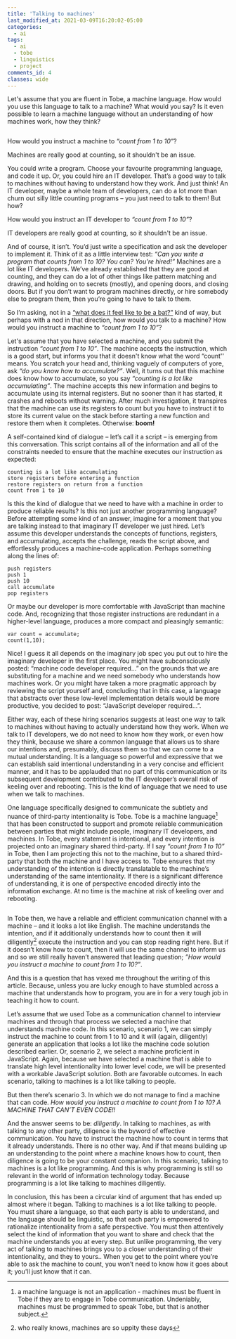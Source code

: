 ```yaml
---
title: 'Talking to machines'
last_modified_at: 2021-03-09T16:20:02-05:00
categories:
  - ai
tags:
  - ai
  - tobe
  - linguistics
  - project
comments_id: 4
classes: wide
---
```


Let's assume that you are fluent in Tobe, a machine language. How would you use this language to talk to a machine? What would you say? Is it even possible to learn a machine language without an understanding of how machines work, how they think?

<img class="align-center" src="{{ site.url }}{{ site.baseurl }}/assets/images/talking-to-machines/CD998A14-A6B2-4EB5-ADD7-768FDA1C0610_4_5005_c.jpeg" alt="">

How would you instruct a machine to _“count from 1 to 10”_?

Machines are really good at counting, so it shouldn't be an issue.

You could write a program. Choose your favourite programming language, and code it up. Or, you could hire an IT developer. That’s a good way to talk to machines without having to understand how they work. And just think! An IT developer, maybe a whole team of developers, can do a lot more than churn out silly little counting programs – you just need to talk to them! But how?

How would you instruct an IT developer to _“count from 1 to 10”_?

IT developers are really good at counting, so it shouldn't be an issue.

And of course, it isn’t. You’d just write a specification and ask the developer to implement it. Think of it as a little interview test: _“Can you write a program that counts from 1 to 10? You can? You're hired!”_ Machines are a lot like IT developers. We’ve already established that they are good at counting, and they can do a lot of other things like pattern matching and drawing, and holding on to secrets (mostly), and opening doors, and closing doors. But if you don’t want to program machines directly, or hire somebody else to program them, then you’re going to have to talk to them.

So I’m asking, not in a [“what does it feel like to be a bat?”](https://en.wikipedia.org/wiki/What_Is_It_Like_to_Be_a_Bat) kind of way, but perhaps with a nod in that direction, how would you talk to a machine? How would you instruct a machine to _“count from 1 to 10”_?

Let's assume that you have selected a machine, and you submit the instruction _“count from 1 to 10”_. The machine accepts the instruction, which is a good start, but informs you that it doesn't know what the word “count'' means. You scratch your head and, thinking vaguely of computers of yore, ask _“do you know how to accumulate?”_. Well, it turns out that this machine does know how to accumulate, so you say _“counting is a lot like accumulating”_. The machine accepts this new information and begins to accumulate using its internal registers. But no sooner than it has started, it crashes and reboots without warning. After much investigation, it transpires that the machine can use its registers to count but you have to instruct it to store its current value on the stack before starting a new function and restore them when it completes. Otherwise: **boom!**

A self-contained kind of dialogue – let’s call it a script – is emerging from this conversation. This script contains all of the information and all of the constraints needed to ensure that the machine executes our instruction as expected:

    counting is a lot like accumulating
    store registers before entering a function
    restore registers on return from a function
    count from 1 to 10

Is this the kind of dialogue that we need to have with a machine in order to produce reliable results? Is this not just another programming language? Before attempting some kind of an answer, imagine for a moment that you are talking instead to that imaginary IT developer we just hired. Let’s assume this developer understands the concepts of functions, registers, and accumulating, accepts the challenge, reads the script above, and effortlessly produces a machine-code application. Perhaps something along the lines of:

```
push registers
push 1
push 10
call accumulate
pop registers
```

Or maybe our developer is more comfortable with JavaScript than machine code. And, recognizing that those register instructions are redundant in a higher-level language, produces a more compact and pleasingly semantic:

```
var count = accumulate;
count(1,10);
```

Nice! I guess it all depends on the imaginary job spec you put out to hire the imaginary developer in the first place. You might have subconsciously posted: “machine code developer required…” on the grounds that we are substituting for a machine and we need somebody who understands how machines work. Or you might have taken a more pragmatic approach by reviewing the script yourself and, concluding that in this case, a language that abstracts over these low-level implementation details would be more productive, you decided to post: “JavaScript developer required…”.

Either way, each of these hiring scenarios suggests at least one way to talk to machines without having to actually understand how they work. When we talk to IT developers, we do not need to know how they work, or even how they think, because we share a common language that allows us to share our intentions and, presumably, discuss them so that we can come to a mutual understanding. It is a language so powerful and expressive that we can establish said intentional understanding in a very concise and efficient manner, and it has to be applauded that no part of this communication or its subsequent development contributed to the IT developer’s overall risk of keeling over and rebooting. This is the kind of language that we need to use when we talk to machines.

One language specifically designed to communicate the subtlety and nuance of third-party intentionality is Tobe. Tobe is a machine language[^1] that has been constructed to support and promote reliable communication between parties that might include people, imaginary IT developers, and machines. In Tobe, every statement is intentional, and every intention is projected onto an imaginary shared third-party. If I say _“count from 1 to 10”_ in Tobe, then I am projecting this not to the machine, but to a shared third-party that both the machine and I have access to. Tobe ensures that my understanding of the intention is directly translatable to the machine’s understanding of the same intentionality. If there is a significant difference of understanding, it is one of perspective encoded directly into the information exchange. At no time is the machine at risk of keeling over and rebooting.

<img class="align-center" src="{{ site.url }}{{ site.baseurl }}/assets/images/talking-to-machines/8E64EFB8-B2DB-41B2-AD9E-FDD8CF889B9E_4_5005_c.jpeg" alt="">

In Tobe then, we have a reliable and efficient communication channel with a machine – and it looks a lot like English. The machine understands the intention, and if it additionally understands how to count then it will diligently[^2] execute the instruction and you can stop reading right here. But if it doesn’t know how to count, then it will use the same channel to inform us and so we still really haven’t answered that leading question; _”How would you instruct a machine to count from 1 to 10?”_.

And this is a question that has vexed me throughout the writing of this article. Because, unless you are lucky enough to have stumbled across a machine that understands how to program, you are in for a very tough job in teaching it how to count.

Let’s assume that we used Tobe as a communication channel to interview machines and through that process we selected a machine that understands machine code. In this scenario, scenario 1, we can simply instruct the machine to count from 1 to 10 and it will (again, diligently) generate an application that looks a lot like the machine code solution described earlier. Or, scenario 2, we select a machine proficient in JavaScript. Again, because we have selected a machine that is able to translate high level intentionality into lower level code, we will be presented with a workable JavaScript solution. Both are favorable outcomes. In each scenario, talking to machines is a lot like talking to people.

But then there’s scenario 3. In which we do not manage to find a machine that can code. _How would you instruct a machine to count from 1 to 10? A MACHINE THAT CAN’T EVEN CODE!!_

And the answer seems to be: _diligently_. In talking to machines, as with talking to any other party, diligence is the byword of effective communication. You have to instruct the machine how to count in terms that it already understands. There is no other way. And if that means building up an understanding to the point where a machine knows how to count, then diligence is going to be your constant companion. In this scenario, talking to machines is a lot like programming. And this is why programming is still so relevant in the world of information technology today. Because programming is a lot like talking to machines diligently.

In conclusion, this has been a circular kind of argument that has ended up almost where it began. Talking to machines is a lot like talking to people. You must share a language, so that each party is able to understand, and the language should be linguistic, so that each party is empowered to rationalize intentionality from a safe perspective. You must then attentively select the kind of information that you want to share and check that the machine understands you at every step. But unlike programming, the very act of talking to machines brings you to a closer understanding of their intentionality, and they to yours.. When you get to the point where you’re able to ask the machine to count, you won’t need to know how it goes about it; you'll just know that it can.

[^1]: a machine language is not an application - machines must be fluent in Tobe if they are to engage in Tobe communication. Undeniably, machines must be programmed to speak Tobe, but that is another subject.
[^2]: who really knows, machines are so uppity these days

